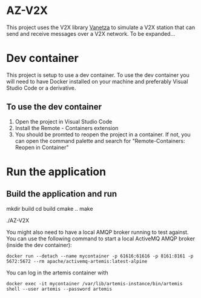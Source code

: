 # AZ-V2X

This project uses the V2X library [Vanetza](https://www.vanetza.org/) to simulate a V2X station that can send and receive messages over a V2X network. To be expanded...

# Dev container
This project is setup to use a dev container. To use the dev container you will need to have Docker installed on your machine and preferably Visual Studio Code or a derivative. 

## To use the dev container
1. Open the project in Visual Studio Code
2. Install the Remote - Containers extension
3. You should be promted to reopen the project in a container. If not, you can open the command palette and search for "Remote-Containers: Reopen in Container"


# Run the application

## Build the application and run
mkdir build
cd build
cmake ..
make

./AZ-V2X

 You might also need to have a local AMQP broker running to test against. You can use the following command to start a local ActiveMQ AMQP broker (inside the dev container):

```
docker run --detach --name mycontainer -p 61616:61616 -p 8161:8161 -p 5672:5672 --rm apache/activemq-artemis:latest-alpine
```

You can log in the artemis container with

```
docker exec -it mycontainer /var/lib/artemis-instance/bin/artemis shell --user artemis --password artemis
```